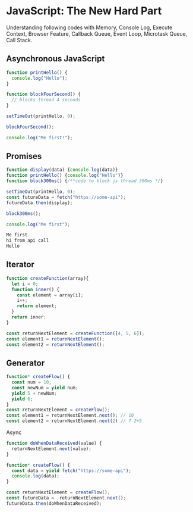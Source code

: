 # JavaScript: The New Hard Part

Understanding following codes with Memory, Console Log, Execute Context, Browser Feature, Callback Queue, Event Loop, Microtask Queue, Call Stack.
## Asynchronous JavaScript

```javascript
function printHello() {
  console.log("Hello");
}

function blockFourSecond() {
  // blocks thread 4 seconds
}

setTimeOut(printHello, 0);

blockFourSecond();

console.log("Me first!");
```

## Promises

```javascript
function display(data) {console.log(data)}
function printHello() {console.log("Hello")}
function block300ms() {/**code to block js thread 300ms */}

setTimeOut(printHello, 0);
const futureData = fetch("https://some-api");
futureData.then(display);

block300ms();

console.log("Me first");
```

```bash
Me first
hi from api call
Hello
```

## Iterator

```javascript
function createFunction(array){
  let i = 0;
  function inner() {
    const element = array[i];
    i++;
    return element;
  }
  return inner;
}

const returnNextElement = createFunction([4, 5, 6]);
const element1 = returnNextElement();
const element2 = returnNextElement();
```

## Generator

```javascript
function* createFlow() {
  const num = 10;
  const newNum = yield num;
  yield 5 + newNum;
  yield 6;
}
const returnNextElement = createFlow();
const element1 = returnNextElement.next(); // 10
const element2 = returnNextElement.next(2) // 7 2+5
```
Async

```javascript
function doWhenDataReceived(value) {
  returnNextElement.next(value);
}

function* createFlow() {
  const data = yield fetch("https://some-api");
  console.log(data);
}

const returnNextElement = createFlow();
const futureData =  returnNextElement.next();
futureData.then(doWhenDataReceived);
```